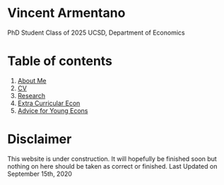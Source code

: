 # Vincent Armentano
PhD Student Class of 2025
UCSD, Department of Economics

# Table of contents
1. [About Me](https://github.com/vinnyarmentano/vinnyarmentano.github.io/blob/master/Pages/1_AboutMe.md)
2. [CV](https://github.com/vinnyarmentano/vinnyarmentano.github.io/blob/master/Pages/2_CV.md)
3. [Research](https://github.com/vinnyarmentano/vinnyarmentano.github.io/blob/master/Pages/3_Research.md)
4. [Extra Curricular Econ](https://github.com/vinnyarmentano/vinnyarmentano.github.io/blob/master/Pages/4_ExtCurr.md)
5. [Advice for Young Econs](https://github.com/vinnyarmentano/vinnyarmentano.github.io/blob/master/Pages/5_Advice.md)

# Disclaimer
This website is under construction. It will hopefully be finished soon but nothing on here should be taken as correct or finished.
Last Updated on September 15th, 2020